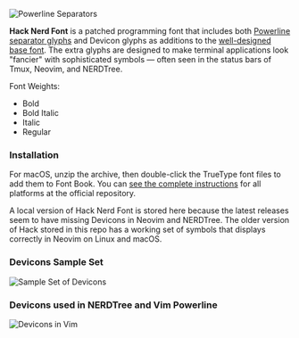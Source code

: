 ![Powerline Separators](https://camo.githubusercontent.com/3c3a1717e42f17651f688ecc19f87e7433275098/68747470733a2f2f7261772e6769746875622e636f6d2f706f7765726c696e652f706f7765726c696e652f646576656c6f702f646f63732f736f757263652f5f7374617469632f696d672f706c2d6d6f64652d6e6f726d616c2e706e67)

**Hack Nerd Font** is a patched programming font that includes both [Powerline separator glyphs](https://github.com/microsoft/cascadia-code/issues/10#issue-481430946) and Devicon glyphs as additions to the [well-designed base font](https://sourcefoundry.org/hack/). The extra glyphs are designed to make terminal applications look "fancier" with sophisticated symbols — often seen in the status bars of Tmux, Neovim, and NERDTree.

Font Weights:
- Bold
- Bold Italic
- Italic
- Regular


### Installation

For macOS, unzip the archive, then double-click the TrueType font files to add them to Font Book. You can [see the complete instructions](https://github.com/ryanoasis/nerd-fonts/tree/master/patched-fonts/Hack#quick-installation) for all platforms at the official repository.

A local version of Hack Nerd Font is stored here because the latest releases seem to have missing Devicons in Neovim and NERDTree. The older version of Hack stored in this repo has a working set of symbols that displays correctly in Neovim on Linux and macOS.


### Devicons Sample Set

![Sample Set of Devicons](https://vorillaz.github.io/devicons/img/ogimage.png)


### Devicons used in NERDTree and Vim Powerline

![Devicons in Vim](https://raw.githubusercontent.com/wiki/ryanoasis/vim-devicons/screenshots/v0.10.x/overall-screenshot.png)
